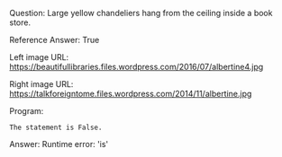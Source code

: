 Question: Large yellow chandeliers hang from the ceiling inside a book store.

Reference Answer: True

Left image URL: https://beautifullibraries.files.wordpress.com/2016/07/albertine4.jpg

Right image URL: https://talkforeigntome.files.wordpress.com/2014/11/albertine.jpg

Program:

```
The statement is False.
```
Answer: Runtime error: 'is'

